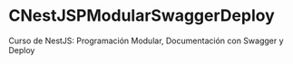 # CNestJSPModularSwaggerDeploy
Curso de NestJS: Programación Modular, Documentación con Swagger y Deploy